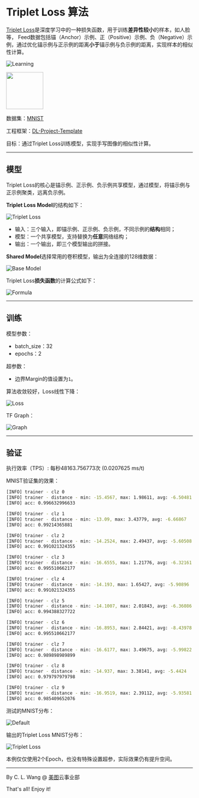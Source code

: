# Triplet Loss 算法

[Triplet Loss](https://arxiv.org/pdf/1503.03832.pdf)是深度学习中的一种损失函数，用于训练**差异性较小**的样本，如人脸等， Feed数据包括锚（Anchor）示例、正（Positive）示例、负（Negative）示例，通过优化锚示例与正示例的距离**小于**锚示例与负示例的距离，实现样本的相似性计算。

![Learning](doc/tl_algorithm.png)

<img src="doc/tl_algorithm.png"  width=auto height="100">

数据集：[MNIST](http://yann.lecun.com/exdb/mnist/)

工程框架：[DL-Project-Template](https://github.com/SpikeKing/DL-Project-Template)

目标：通过Triplet Loss训练模型，实现手写图像的相似性计算。

---

## 模型

Triplet Loss的核心是锚示例、正示例、负示例共享模型，通过模型，将锚示例与正示例聚类，远离负示例。

**Triplet Loss Model**的结构如下：

![Triplet Loss](doc/tl_model.png)

- 输入：三个输入，即锚示例、正示例、负示例，不同示例的**结构**相同；
- 模型：一个共享模型，支持替换为**任意**网络结构；
- 输出：一个输出，即三个模型输出的拼接。

**Shared Model**选择常用的卷积模型，输出为全连接的128维数据：

![Base Model](doc/base_model.png)

Triplet Loss**损失函数**的计算公式如下：

![Formula](doc/tl_formular.png)

---

## 训练

模型参数：

- batch_size：32
- epochs：2

超参数：

- 边界Margin的值设置为``1``。

算法收敛较好，Loss线性下降：

![Loss](doc/loss_timeline.png)

TF Graph：

![Graph](doc/graph.png)

---

## 验证

执行效率（TPS）: 每秒48163.756773次 (0.0207625 ms/t)

MNIST验证集的效果：

``` bash
[INFO] trainer - clz 0
[INFO] trainer - distance - min: -15.4567, max: 1.98611, avg: -6.50481
[INFO] acc: 0.996632996633

[INFO] trainer - clz 1
[INFO] trainer - distance - min: -13.09, max: 3.43779, avg: -6.66867
[INFO] acc: 0.99214365881

[INFO] trainer - clz 2
[INFO] trainer - distance - min: -14.2524, max: 2.49437, avg: -5.60508
[INFO] acc: 0.991021324355

[INFO] trainer - clz 3
[INFO] trainer - distance - min: -16.6555, max: 1.21776, avg: -6.32161
[INFO] acc: 0.995510662177

[INFO] trainer - clz 4
[INFO] trainer - distance - min: -14.193, max: 1.65427, avg: -5.90896
[INFO] acc: 0.991021324355

[INFO] trainer - clz 5
[INFO] trainer - distance - min: -14.1007, max: 2.01843, avg: -6.36086
[INFO] acc: 0.994388327722

[INFO] trainer - clz 6
[INFO] trainer - distance - min: -16.8953, max: 2.84421, avg: -8.43978
[INFO] acc: 0.995510662177

[INFO] trainer - clz 7
[INFO] trainer - distance - min: -16.6177, max: 3.49675, avg: -5.99822
[INFO] acc: 0.989898989899

[INFO] trainer - clz 8
[INFO] trainer - distance - min: -14.937, max: 3.38141, avg: -5.4424
[INFO] acc: 0.979797979798

[INFO] trainer - clz 9
[INFO] trainer - distance - min: -16.9519, max: 2.39112, avg: -5.93581
[INFO] acc: 0.985409652076
```

测试的MNIST分布：

![Default](doc/default.png)

输出的Triplet Loss MNIST分布：

![Triplet Loss](doc/test.png)

本例仅仅使用2个Epoch，也没有特殊设置超参，实际效果仍有提升空间。

---

By C. L. Wang @ [美图](http://www.meipai.com/)云事业部

That's all! Enjoy it!